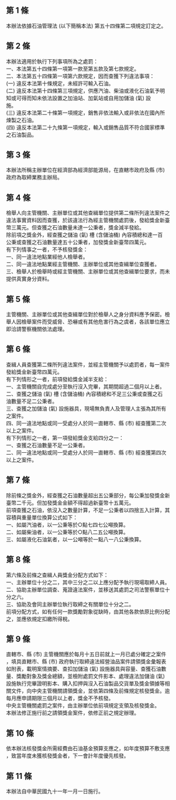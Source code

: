 第 1 條
-------
本辦法依據石油管理法 (以下簡稱本法) 第五十四條第二項規定訂定之。

第 2 條
-------
本辦法適用於執行下列事項所為之處罰：  
一、本法第五十四條第一項第一款至第五款及第七款規定。  
二、本法第五十四條第一項第六款規定，因而查獲下列違法事項：  
 (一) 違反本法第十條規定，未經許可輸入石油。  
 (二) 違反本法第十四條第三項規定，供應汽油、柴油或液化石油氣予明  
      知或可得而知未依法設置之加油站、加氣站或自用加儲油 (氣) 設  
      施。  
 (三) 違反本法第二十條第一項規定，銷售非依法輸入或非依法在國內所  
      煉製之石油。  
 (四) 違反本法第二十九條第一項規定，輸入或銷售品質不符合國家標準  
      之石油製品。

第 3 條
-------
本辦法所稱主辦單位在經濟部為經濟部能源局，在直轄市政府及縣 (市)   
政府為取締業務主辦局。

第 4 條
-------
檢舉人向主管機關、主辦單位或其他查緝單位提供第二條所列違法案件之  
違法事實資料因而查獲，於該違法行為經主管機關處罰後，發給獎金新臺  
幣三萬元。但查獲之石油數量未達一公秉者，獎金減半發給。  
除前項之獎金外，經查獲之儲油 (氣) 槽 (含儲油桶) 內容積總和達一百  
公秉或查獲之石油數量達五十公秉者，加發獎金新臺幣四萬元。  
有下列情事之一者，不予核發獎金：  
一、同一違法地點業經他人檢舉者。  
二、同一違法地點業經主管機關、主辦單位或其他查緝單位查獲者。  
三、檢舉人於檢舉時或經主管機關、主辦單位或其他查緝單位要求，而未  
    提供真實身分資料。

第 5 條
-------
主管機關、主辦單位或其他查緝單位對於檢舉人之身分資料應予保密。檢  
舉人因檢舉案件而受威脅、恐嚇或有其他危害行為之虞者，各該單位應立  
即洽請警察機關依法處理。

第 6 條
-------
查緝人員查獲第二條所列違法案件，並經主管機關予以處罰者，每一案件  
發給獎金新臺幣四萬元。  
有下列情形之一者，前項發給獎金減半支給：  
一、主管機關自完成處分至執行沒入完畢，其期間超過二個月以上者。  
二、查獲之儲油 (氣) 槽 (含儲油桶) 內容積總和不足三公秉或查獲之石  
    油數量不足二公秉者。  
三、查獲之加儲油 (氣) 設施器具，現場無負責人及管理人主張為其所有  
    之案件。  
四、同一違法地點或同一受處分人於同一直轄市、縣 (市) 經查獲第二次  
    以上之案件。  
有下列情形之一者，第一項發給獎金支給四分之一：  
一、查獲之石油數量不足一公秉者。  
二、同一違法地點或同一受處分人於同一直轄市、縣 (市) 經查獲第四次  
    以上之案件。

第 7 條
-------
除前條之獎金外，經查獲之石油數量超出五公秉部分，每公秉加發獎金新  
臺幣二千元。但加發獎金金額不得超過新臺幣十五萬元。  
前項查獲之石油，依沒入之數量計算，不足一公秉者以四捨五入計算，其  
容積與重量單位換算公式如下：  
一、如屬汽油者，以一公秉等於○點七四七公噸換算。  
二、如屬柴油者，以一公秉等於○點八二五公噸換算。  
三、如屬液化石油氣者，以一公噸等於一點八一八公秉換算。

第 8 條
-------
第六條及前條之查緝人員獎金分配方式如下：  
一、主辦單位十分之二，其中三分之二以上應分配予執行現場取締人員。  
二、協助主辦單位調查、蒐證違法案件，並移送其處罰之司法警察單位十  
    分之六。  
三、協助及會同主辦單位執行取締之有關單位十分之二。  
前項分配方式，如有任何一款獎勵對象從缺時，由其他各款依原比例分配  
之，並應依規定扣繳所得稅。

第 9 條
-------
直轄市、縣 (市) 主管機關應於每月十五日前就上一月已處分確定之案件  
，填具直轄市、縣 (市) 政府執行取締違法經營油品案件請領獎金彙報表  
如附表，載明案情摘要、查扣加儲油 (氣) 設施器具與容量、查獲石油數  
量、獎勵對象及獎金總額，並檢附處罰文件影本、處理違法加儲油 (氣)  
設施執行完畢證明影本、購入扣押與沒入石油製品交貨單及獎金領據等相  
關文件，向中央主管機關請領獎金，並依第四條及前條規定核發獎金。逾  
每月應申請期限三個月以上者，獎金不予核發。  
中央主管機關處罰之案件，由主辦單位依前項規定支領及核發獎金。  
本辦法修正施行前之請領獎金案件，依修正前之規定辦理。

第 10 條
--------
依本辦法核發獎金所需經費由石油基金預算支應之，如年度預算不敷支應  
，致當年度未獲核發獎金者，下一會計年度優先核發。

第 11 條
--------
本辦法自中華民國九十一年一月一日施行。

